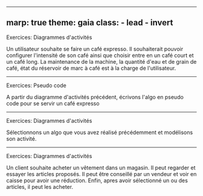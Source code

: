 ---
marp: true
theme: gaia
class:
    - lead
    - invert
 ---
Exercices: Diagrammes d'activités

 Un utilisateur souhaite se faire un café expresso. Il souhaiterait pouvoir configurer l'intensité de son café ainsi que choisir entre en un café court et un café long. La maintenance de la machine, la quantité d'eau et de grain de café, état du réservoir de marc à café est à la charge de l'utilisateur.

  ---
Exercices: Pseudo code

A partir du diagramme d'activités précédent, écrivons l'algo en pseudo code pour se servir un café expresso

  ---
Exercices: Diagrammes d'activités

Sélectionnons un algo que vous avez réalisé précédemment et modélisons son activité.

 ---
Exercices: Diagrammes d'activités

Un client souhaite acheter un vêtement dans un magasin. Il peut regarder et essayer les articles proposés. Il peut être conseillé par un vendeur et voir en caisse pour avoir une réduction. Enfin, apres avoir sélectionné un ou des articles, il peut les acheter.

 